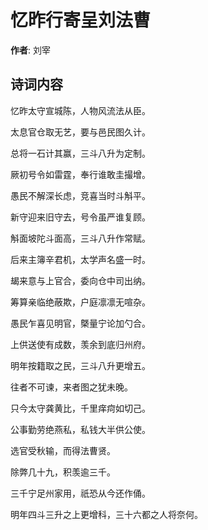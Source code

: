 # 忆昨行寄呈刘法曹

**作者**: 刘宰

## 诗词内容

忆昨太守宣城陈，人物风流法从臣。

太息官仓取无艺，要与邑民图久计。

总将一石计其赢，三斗八升为定制。

厥初号令如雷霆，奉行谁敢圭撮增。

愚民不解深长虑，竞喜当时斗斛平。

新守迎来旧守去，号令虽严谁复顾。

斛面坡陀斗面高，三斗八升作常赋。

后来主簿辛君机，太学声名盛一时。

朅来意与上官合，委向仓中司出纳。

筹算亲临绝蔽欺，户庭凛凛无喧杂。

愚民乍喜见明官，槩量宁论加勺合。

上供送使有成数，羡余到底归州府。

明年按籍取之民，三斗八升更增五。

往者不可谏，来者图之犹未晚。

只今太守龚黄比，千里痒疴如切己。

公事勤劳绝燕私，私钱大半供公使。

选官受秋输，而得法曹贤。

除弊几十九，积羡逾三千。

三千宁足州家用，祇恐从今还作俑。

明年四斗三升之上更增科，三十六都之人将奈何。

